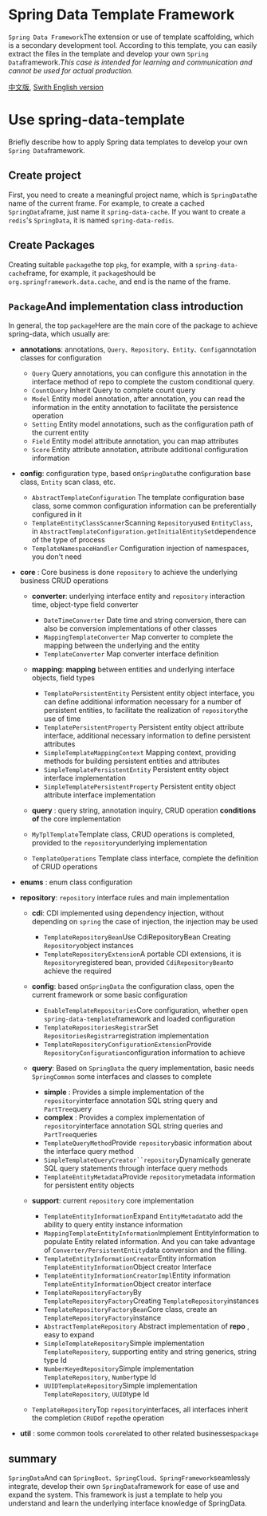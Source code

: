 # Spring Data Template Framework

`Spring Data Framework`The extension or use of template scaffolding, which is a secondary development tool. According to this template, you can easily extract the files in the template and develop your own `Spring Data`framework.*This case is intended for learning and communication and cannot be used for actual production.*

[中文版](readme_zh.md), [Swith English version](README.md)

# Use spring-data-template

Briefly describe how to apply Spring data templates to develop your own `Spring Data`framework.

## Create project

First, you need to create a meaningful project name, which is `SpringData`the name of the current frame. For example, to create a cached `SpringData`frame, just name it `spring-data-cache`. If you want to create a `redis`'s `SpringData`, it is named `spring-data-redis`.

## Create Packages

Creating suitable `package`the top `pkg`, for example, with a `spring-data-cache`frame, for example, it `package`should be `org.springframework.data.cache`, and end is the name of the frame.

## `Package`And implementation class introduction

In general, the top `package`Here are the main core of the package to achieve spring-data, which usually are:

- **annotations**: annotations, `Query、Repository、Entity、Config`annotation classes for configuration
  - `Query` Query annotations, you can configure this annotation in the interface method of repo to complete the custom conditional query.
  - `CountQuery` Inherit Query to complete count query
  - `Model` Entity model annotation, after annotation, you can read the information in the entity annotation to facilitate the persistence operation
  - `Setting` Entity model annotations, such as the configuration path of the current entity
  - `Field` Entity model attribute annotation, you can map attributes
  - `Score` Entity attribute annotation, attribute additional configuration information

- **config**: configuration type, based on`SpringData`the configuration base class, `Entity` scan class, etc.

  - `AbstractTemplateConfiguration` The template configuration base class, some common configuration information can be preferentially configured in it
  - `TemplateEntityClassScanner`Scanning `Repository`used `EntityClass`, in `AbstractTemplateConfiguration.getInitialEntitySet`dependence of the type of process
  - `TemplateNamespaceHandler` Configuration injection of namespaces, you don't need

- **core** : Core business is done `repository` to achieve the underlying business CRUD operations

  - **converter**: underlying interface entity and `repository`  interaction time, object-type field converter

    - `DateTimeConverter` Date time and string conversion, there can also be conversion implementations of other classes
    - `MappingTemplateConverter` Map converter to complete the mapping between the underlying and the entity
    - `TemplateConverter` Map converter interface definition

  - **mapping**: **mapping** between entities and underlying interface objects, field types

    - `TemplatePersistentEntity` Persistent entity object interface, you can define additional information necessary for a number of persistent entities, to facilitate the realization of `repository`the use of time
    - `TemplatePersistentProperty` Persistent entity object attribute interface, additional necessary information to define persistent attributes
    - `SimpleTemplateMappingContext` Mapping context, providing methods for building persistent entities and attributes
    - `SimpleTemplatePersistentEntity` Persistent entity object interface implementation
    - `SimpleTemplatePersistentProperty` Persistent entity object attribute interface implementation

  - **query** : query string, annotation inquiry, CRUD operation **conditions of** the core implementation

  - `MyTplTemplate`Template class, CRUD operations is completed, provided to the `repository`underlying implementation

  - `TemplateOperations` Template class interface, complete the definition of CRUD operations

- **enums** : enum class configuration

- **repository**: `repository` interface rules and main implementation

  - **cdi**: CDI implemented using dependency injection, without depending on `spring` the case of injection, the injection may be used
    
    - `TemplateRepositoryBean`Use CdiRepositoryBean Creating `Repository`object instances
    - `TemplateRepositoryExtension`A portable CDI extensions, it is `Repository`registered bean, provided `CdiRepositoryBean`to achieve the required

  - **config**: based on`SpringData` the configuration class, open the current framework or some basic configuration
    
    - `EnableTemplateRepositories`Core configuration, whether open `spring-data-template`framework and loaded configuration
    - `TemplateRepositoriesRegistrar`Set `RepositoriesRegistrar`registration implementation
    - `TemplateRepositoryConfigurationExtension`Provide `RepositoryConfiguration`configuration information to achieve

  - **query**: Based on `SpringData` the query implementation, basic needs `SpringCommon` some interfaces and classes to complete
    
    - **simple** : Provides a simple implementation of the `repository`interface annotation SQL string query and `PartTree`query
    - **complex** : Provides a complex implementation of `repository`interface annotation SQL string queries and `PartTree`queries
    - `TemplateQueryMethod`Provide `repository`basic information about the interface query method
    - `SimpleTemplateQueryCreator``repository`Dynamically generate SQL query statements through interface query methods
    - `TemplateEntityMetadata`Provide `repository`metadata information for persistent entity objects

  - **support**: current `repository` core implementation
    
    - `TemplateEntityInformation`Expand `EntityMetadata`to add the ability to query entity instance information
    - `MappingTemplateEntityInformation`Implement EntityInformation to populate Entity related information. And you can take advantage of `Converter/PersistentEntity`data conversion and the filling.
    - `TemplateEntityInformationCreator`Entity information `TemplateEntityInformation`Object creator Interface
    - `TemplateEntityInformationCreatorImpl`Entity information `TemplateEntityInformation`Object creator interface
    - `TemplateRepositoryFactory`By `TemplateRepositoryFactory`Creating `TemplateRepository`instances
    - `TemplateRepositoryFactoryBean`Core class, create an `TemplateRepositoryFactory`instance
    - `AbstractTemplateRepository` Abstract implementation of **repo** , easy to expand
    - `SimpleTemplateRepository`Simple implementation `TemplateRepository`, supporting entity and string generics, string type Id
    - `NumberKeyedRepository`Simple implementation `TemplateRepository`, `Number`type Id
    - `UUIDTemplateRepository`Simple implementation `TemplateRepository`, `UUID`type Id

  - `TemplateRepository`Top `repository`interfaces, all interfaces inherit the completion `CRUD`of `repo`the operation

- **util** : some common tools `core`related to other related businesses`package`

## summary

`SpringData`And can `SpringBoot、SpringCloud、SpringFramework`seamlessly integrate, develop their own `SpringData`framework for ease of use and expand the system. This framework is just a template to help you understand and learn the underlying interface knowledge of SpringData.